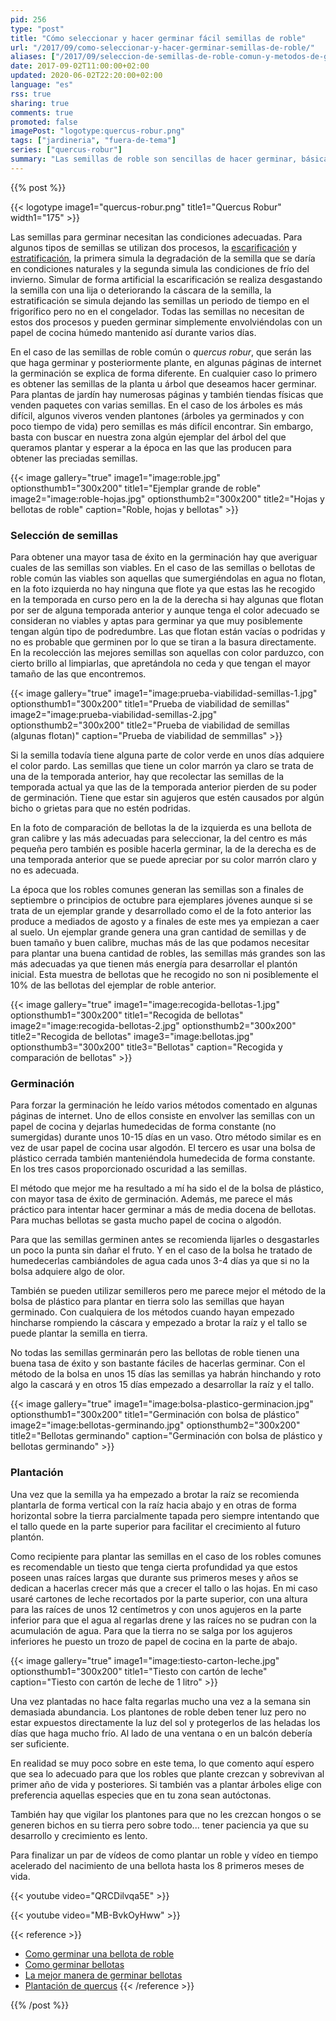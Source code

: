 ```yaml
---
pid: 256
type: "post"
title: "Cómo seleccionar y hacer germinar fácil semillas de roble"
url: "/2017/09/como-seleccionar-y-hacer-germinar-semillas-de-roble/"
aliases: ["/2017/09/seleccion-de-semillas-de-roble-comun-y-metodos-de-germinacion/"]
date: 2017-09-02T11:00:00+02:00
updated: 2020-06-02T22:20:00+02:00
language: "es"
rss: true
sharing: true
comments: true
promoted: false
imagePost: "logotype:quercus-robur.png"
tags: ["jardineria", "fuera-de-tema"]
series: ["quercus-robur"]
summary: "Las semillas de roble son sencillas de hacer germinar, básicamente lo único que necesitan es humedad durante unas semanas. Puede emplearse algodón u otro material que haga que la bellota permanezca húmeda. En el caso de querer hacer germinar muchas bellotas el algodón en mis pruebas no es lo más adecuado por tener que gastar este elemento y no ofrecer el mejor resultado. No hace falta más que una simple bolsa de plástico cerrada con algo de agua sin que las belletas esten encharcadas pero si húmedas es suficiente y da muy buen resultado."
---
```


{{% post %}}

{{< logotype image1="quercus-robur.png" title1="Quercus Robur" width1="175" >}}

Las semillas para germinar necesitan las condiciones adecuadas. Para algunos tipos de semillas se utilizan dos procesos, la [escarificación](http://www.botanical-online.com/escarificacion.htm) y [estratificación](http://www.botanical-online.com/estratificacion.htm), la primera simula la degradación de la semilla que se daría en condiciones naturales y la segunda simula las condiciones de frío del invierno. Simular de forma artificial la escarificación se realiza desgastando la semilla con una lija o deteriorando la cáscara de la semilla, la estratificación se simula dejando las semillas un periodo de tiempo en el frigorífico pero no en el congelador. Todas las semillas no necesitan de estos dos procesos y pueden germinar simplemente envolviéndolas con un papel de cocina húmedo mantenido así durante varios días.

En el caso de las semillas de roble común o _quercus robur_, que serán las que haga germinar y posteriormente plante, en algunas páginas de internet la germinación se explica de forma diferente. En cualquier caso lo primero es obtener las semillas de la planta u árbol que deseamos hacer germinar. Para plantas de jardín hay numerosas páginas y también tiendas físicas que venden paquetes con varias semillas. En el caso de los árboles es más difícil, algunos viveros venden plantones (árboles ya germinados y con poco tiempo de vida) pero semillas es más difícil encontrar. Sin embargo, basta con buscar en nuestra zona algún ejemplar del árbol del que queramos plantar y esperar a la época en las que las producen para obtener las preciadas semillas.

{{< image
    gallery="true"
    image1="image:roble.jpg" optionsthumb1="300x200" title1="Ejemplar grande de roble"
    image2="image:roble-hojas.jpg" optionsthumb2="300x200" title2="Hojas y bellotas de roble"
    caption="Roble, hojas y bellotas" >}}

### Selección de semillas

Para obtener una mayor tasa de éxito en la germinación hay que averiguar cuales de las semillas son viables. En el caso de las semillas o bellotas de roble común las viables son aquellas que sumergiéndolas en agua no flotan, en la foto izquierda no hay ninguna que flote ya que estas las he recogido en la temporada en curso pero en la de la derecha si hay algunas que flotan por ser de alguna temporada anterior y aunque tenga el color adecuado se consideran no viables y aptas para germinar ya que muy posiblemente tengan algún tipo de podredumbre. Las que flotan están vacías o podridas y no es probable que germinen por lo que se tiran a la basura directamente. En la recolección las mejores semillas son aquellas con color parduzco, con cierto brillo al limpiarlas, que apretándola no ceda y que tengan el mayor tamaño de las que encontremos.

{{< image
    gallery="true"
    image1="image:prueba-viabilidad-semillas-1.jpg" optionsthumb1="300x200" title1="Prueba de viabilidad de semillas"
    image2="image:prueba-viabilidad-semillas-2.jpg" optionsthumb2="300x200" title2="Prueba de viabilidad de semillas (algunas flotan)"
    caption="Prueba de viabilidad de semmillas" >}}

Si la semilla todavía tiene alguna parte de color verde en unos días adquiere el color pardo. Las semillas que tiene un color marrón ya claro se trata de una de la temporada anterior, hay que recolectar las semillas de la temporada actual ya que las de la temporada anterior pierden de su poder de germinación. Tiene que estar sin agujeros que estén causados por algún bicho o grietas para que no estén podridas.

En la foto de comparación de bellotas la de la izquierda es una bellota de gran calibre y las más adecuadas para seleccionar, la del centro es más pequeña pero también es posible hacerla germinar, la de la derecha es de una temporada anterior que se puede apreciar por su color marrón claro y no es adecuada.

La época que los robles comunes generan las semillas son a finales de septiembre o principios de octubre para ejemplares jóvenes aunque si se trata de un ejemplar grande y desarrollado como el de la foto anterior las produce a mediados de agosto y a finales de este mes ya empiezan a caer al suelo. Un ejemplar grande genera una gran cantidad de semillas y de buen tamaño y buen calibre, muchas más de las que podamos necesitar para plantar una buena cantidad de robles, las semillas más grandes son las más adecuadas ya que tienen más energía para desarrollar el plantón inicial. Esta muestra de bellotas que he recogido no son ni posiblemente el 10% de las bellotas del ejemplar de roble anterior.

{{< image
    gallery="true"
    image1="image:recogida-bellotas-1.jpg" optionsthumb1="300x200" title1="Recogida de bellotas"
    image2="image:recogida-bellotas-2.jpg" optionsthumb2="300x200" title2="Recogida de bellotas"
    image3="image:bellotas.jpg" optionsthumb3="300x200" title3="Bellotas"
    caption="Recogida y comparación de bellotas" >}}

### Germinación

Para forzar la germinación he leído varios métodos comentado en algunas páginas de internet. Uno de ellos consiste en envolver las semillas con un papel de cocina y dejarlas humedecidas de forma constante (no sumergidas) durante unos 10-15 días en un vaso. Otro método similar es en vez de usar papel de cocina usar algodón. El tercero es usar una bolsa de plástico cerrada también manteniéndola humedecida de forma constante. En los tres casos proporcionado oscuridad a las semillas.

El método que mejor me ha resultado a mí ha sido el de la bolsa de plástico, con mayor tasa de éxito de germinación. Además, me parece el más práctico para intentar hacer germinar a más de media docena de bellotas. Para muchas bellotas se gasta mucho papel de cocina o algodón.

Para que las semillas germinen antes se recomienda lijarles o desgastarles un poco la punta sin dañar el fruto. Y en el caso de la bolsa he tratado de humedecerlas cambiándoles de agua cada unos 3-4 días ya que si no la bolsa adquiere algo de olor.

También se pueden utilizar semilleros pero me parece mejor el método de la bolsa de plástico para plantar en tierra solo las semillas que hayan germinado. Con cualquiera de los métodos cuando hayan empezado hincharse rompiendo la cáscara y empezado a brotar la raíz y el tallo se puede plantar la semilla en tierra.

No todas las semillas germinarán pero las bellotas de roble tienen una buena tasa de éxito y son bastante fáciles de hacerlas germinar. Con el método de la bolsa en unos 15 días las semillas ya habrán hinchando y roto algo la cascará y en otros 15 días empezado a desarrollar la raíz y el tallo.

{{< image
    gallery="true"
    image1="image:bolsa-plastico-germinacion.jpg" optionsthumb1="300x200" title1="Germinación con bolsa de plástico"
    image2="image:bellotas-germinando.jpg" optionsthumb2="300x200" title2="Bellotas germinando"
    caption="Germinación con bolsa de plástico y bellotas germinando" >}}

### Plantación

Una vez que la semilla ya ha empezado a brotar la raíz se recomienda plantarla de forma vertical con la raíz hacia abajo y en otras de forma horizontal sobre la tierra parcialmente tapada pero siempre intentando que el tallo quede en la parte superior para facilitar el crecimiento al futuro plantón.

Como recipiente para plantar las semillas en el caso de los robles comunes es recomendable un tiesto que tenga cierta profundidad ya que estos poseen unas raíces largas que durante sus primeros meses y años se dedican a hacerlas crecer más que a crecer el tallo o las hojas. En mi caso usaré cartones de leche recortados por la parte superior, con una altura para las raíces de unos 12 centímetros y con unos agujeros en la parte inferior para que el agua al regarlas drene y las raíces no se pudran con la acumulación de agua. Para que la tierra no se salga por los agujeros inferiores he puesto un trozo de papel de cocina en la parte de abajo.

{{< image
    gallery="true"
    image1="image:tiesto-carton-leche.jpg" optionsthumb1="300x200" title1="Tiesto con cartón de leche"
    caption="Tiesto con cartón de leche de 1 litro" >}}

Una vez plantadas no hace falta regarlas mucho una vez a la semana sin demasiada abundancia. Los plantones de roble deben tener luz pero no estar expuestos directamente la luz del sol y protegerlos de las heladas los días que haga mucho frío. Al lado de una ventana o en un balcón debería ser suficiente.

<!--
[Fotos plantones al lado de la ventana]
{{< image
    gallery="true"
    image1="image:" optionsthumb1="300x200" title1=""
    image2="image:" optionsthumb2="300x200" title2=""
    caption="" >}}
-->

En realidad se muy poco sobre en este tema, lo que comento aquí espero que sea lo adecuado para que los robles que plante crezcan y sobrevivan al primer año de vida y posteriores. Si también vas a plantar árboles elige con preferencia aquellas especies que en tu zona sean autóctonas.

También hay que vigilar los plantones para que no les crezcan hongos o se generen bichos en su tierra pero sobre todo... tener paciencia ya que su desarrollo y crecimiento es lento.

Para finalizar un par de vídeos de como plantar un roble y vídeo en tiempo acelerado del nacimiento de una bellota hasta los 8 primeros meses de vida.

{{< youtube video="QRCDilvqa5E" >}}

{{< youtube video="MB-BvkOyHww" >}}

{{< reference >}}
* [Como germinar una bellota de roble](http://www.lahuertinadetoni.es/como-germinar-una-bellota-o-roble/)
* [Como germinar bellotas](https://www.youtube.com/watch?v=aZQzbc5GYGU)
* [La mejor manera de germinar bellotas](https://www.youtube.com/watch?v=AQCqBzikA8c)
* [Plantación de quercus](https://www.youtube.com/watch?v=MDHKlVJJrzg)
{{< /reference >}}

{{% /post %}}
